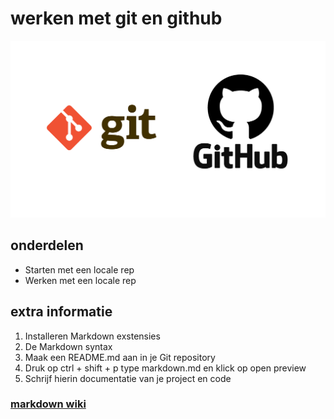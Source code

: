 # werken met git en github
![alt text](image-3.png)
## onderdelen
* Starten met een locale rep
* Werken met een locale rep
## extra informatie
1. Installeren Markdown exstensies 
2. De Markdown syntax
3. Maak een README.md aan in je Git repository
4. Druk op ctrl + shift + p type markdown.md en klick op open preview
5. Schrijf hierin documentatie van je project en code
### [markdown wiki](https://en.wikipedia.org/wiki/Markdown) 